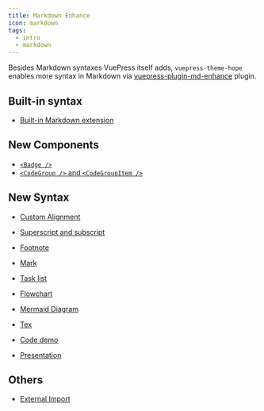 ```yaml
---
title: Markdown Enhance
icon: markdown
tags:
  - intro
  - markdown
---
```


Besides Markdown syntaxes VuePress itself adds, `vuepress-theme-hope` enables more syntax in Markdown via [vuepress-plugin-md-enhance](https://vuepress-theme-hope.github.io/md-enhance) plugin.

<!-- more -->

## Built-in syntax

- [Built-in Markdown extension](../../basic/vuepress/markdown.md)

## New Components

- [`<Badge />`](components.md#badge)
- [`<CodeGroup />` and `<CodeGroupItem />`](components.md#codegroup-codegroupitem)

## New Syntax

- [Custom Alignment](align.md)

- [Superscript and subscript](sup-sub.md)

- [Footnote](footnote.md)

- [Mark](mark.md)

- [Task list](tasklist.md)

- [Flowchart](flowchart.md)

- [Mermaid Diagram](mermaid.md)

- [Tex](tex.md)

- [Code demo](demo.md)

- [Presentation](presentation.md)

## Others

- [External Import](external.md)
